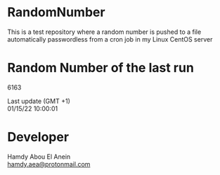 # RandomNumber    
This is a test repository where a random number is pushed to a file automatically passwordless from a cron job in my Linux CentOS server    
# Random Number of the last run   
6163
      
Last update (GMT +1)    
01/15/22 10:00:01
# Developer    
Hamdy Abou El Anein   
hamdy.aea@protonmail.com
